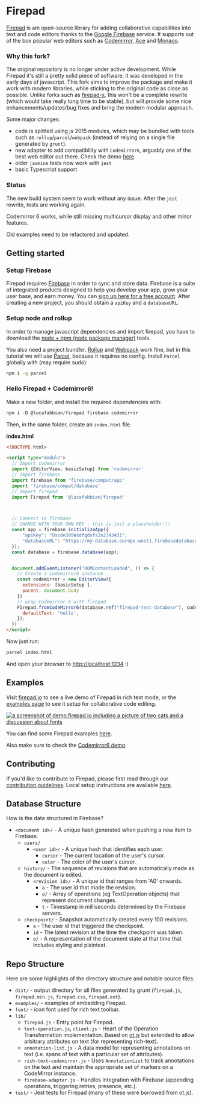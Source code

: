 # Firepad 

[Firepad](http://www.firepad.io/) is am open-source library for adding collaborative capabilities into text and code editors thanks to the [Google Firebase](https://groups.google.com/forum/#!forum/firebase-talk) service. It supports out of the box popular web editors such as [Codemirror](https://codemirror.net/), [Ace](https://ace.c9.io/) and [Monaco](https://microsoft.github.io/monaco-editor/).


### Why this fork?

The original repository is no longer under active development. While Firepad it's still a pretty solid piece of software, it was developed in the early days of javascript. This fork aims to improve the package and make it work with modern libraries, while sticking to the original code as close as possible. Unlike forks such as [firepad-x](https://github.com/interviewstreet/firepad-x), this won't be a complete rewrite (which would take really long time to be stable), but will provide some nice enhancements/updates/bug fixes and bring the modern modular approach.


Some major changes:
- code is splitted using js 2015 modules, which may be bundled with tools such as `rollup`/`parcel`/`webpack` (instead of relying on a single file generated by `grunt`).
- new adapter to add compatibility with `Codemirror6`, arguably one of the best web editor out there. Check the demo [here](https://github.com/lucafabbian/codemirror6-firepad-demo)
- older `jasmine` tests now work with `jest`
- basic Typescript support


### Status
The new build system seem to work without any issue. After the `jest` rewrite, tests are working again.

Codemirror 6 works, while still missing multicursor display and other minor features.

Old examples need to be refactored and updated.


## Getting started

### Setup Firebase

Firepad requires [Firebase](https://firebase.google.com/) in order to sync and store data. Firebase is a suite of integrated products designed to help you develop your app, grow your user base, and earn money. You can [sign up here for a free account](https://console.firebase.google.com/). After creating a new project, you should obtain a `apiKey` and a `databaseURL`.

### Setup node and rollup

In order to manage javascript dependencies and import firepad, you have to download the [node + npm (node package manager)](https://nodejs.org/en/download/) tools.

You also need a project bundler. [Rollup](https://rollupjs.org) and [Webpack](https://webpack.js.org/) work fine, but in this tutorial we will use [Parcel](https://parceljs.org/), because it requires no config. Install `Parcel` globally with (may require sudo):

```bash
npm i -g parcel
```


### Hello Firepad + Codemirror6!

Make a new folder, and install the required dependencies with: 
```js
npm i -D @lucafabbian/firepad firebase codemirror
```

Then, in the same folder, create an `index.html` file.

**index.html**
```html
<!DOCTYPE html>

<script type="module">
  // Import codemirror
  import {EditorView, basicSetup} from 'codemirror'
  // Import firebase
  import firebase from 'firebase/compat/app'
  import 'firebase/compat/database'
  // Import firepad
  import Firepad from '@lucafabbian/firepad'



  // Connect to firebase
  // CHANGE WITH YOUR OWN KEY - this is just a placeholder!!!
  const app = firebase.initializeApp({
      "apiKey": "Oscde395Wsdfgdsfs2n2J43431",
      "databaseURL": "https://my-database.europe-west1.firebasedatabase.app"
  });
  const database = firebase.database(app);


  document.addEventListener("DOMContentLoaded", () => {
    // Create a codemirror6 instance
    const codemirror = new EditorView({
      extensions: [basicSetup ],
      parent: document.body
    })
    // wrap Codemirror 6 with firepad  
    Firepad.fromCodeMirror6(database.ref("firepad-test-database"), codemirror, {
      defaultText: 'hello',
    });
  })
</script>
```

Now just run:
```bash
parcel index.html
```
And open your browser to <http://localhost:1234> :)

## Examples

Visit [firepad.io](http://demo.firepad.io/) to see a live demo of Firepad in rich text mode, or the
[examples page](http://www.firepad.io/examples/) to see it setup for collaborative code editing.

[![a screenshot of demo.firepad.io including a picture of two cats and a discussion about fonts](screenshot.png)](http://demo.firepad.io/)


You can find some Firepad examples [here](examples/README.md).

Also make sure to check the [Codemirror6 demo](https://github.com/lucafabbian/codemirror6-firepad-demo).





## Contributing

If you'd like to contribute to Firepad, please first read through our [contribution
guidelines](.github/CONTRIBUTING.md). Local setup instructions are available [here](.github/CONTRIBUTING.md#local-setup).

## Database Structure
How is the data structured in Firebase?

* `<document id>/` - A unique hash generated when pushing a new item to Firebase.
    * `users/`
        * `<user id>/` - A unique hash that identifies each user. 
          * `cursor` - The current location of the user's cursor. 
          * `color` - The color of the user's cursor.
    * `history/` - The sequence of revisions that are automatically made as the document is edited.
        * `<revision id>/` - A unique id that ranges from 'A0' onwards.
            * `a` - The user id that made the revision.
            * `o/` - Array of operations (eg TextOperation objects) that represent document changes.
            * `t` - Timestamp in milliseconds determined by the Firebase servers.
    * `checkpoint/` - Snapshot automatically created every 100 revisions.  
        * `a` - The user id that triggered the checkpoint.
        * `id` - The latest revision at the time the checkpoint was taken.
        * `o/` - A representation of the document state at that time that includes styling and plaintext.   


## Repo Structure

Here are some highlights of the directory structure and notable source files:

* `dist/` - output directory for all files generated by grunt (`firepad.js`, `firepad.min.js`, `firepad.css`, `firepad.eot`).
* `examples/` - examples of embedding Firepad.
* `font/` - icon font used for rich text toolbar.
* `lib/`
    * `firepad.js` - Entry point for Firepad.
    * `text-operation.js`, `client.js` - Heart of the Operation Transformation implementation.  Based on
      [ot.js](https://github.com/Operational-Transformation/ot.js/) but extended to allow arbitrary
      attributes on text (for representing rich-text).
    * `annotation-list.js` - A data model for representing annotations on text (i.e. spans of text with a particular
      set of attributes).
    * `rich-text-codemirror.js` - Uses `AnnotationList` to track annotations on the text and maintain the appropriate
      set of markers on a CodeMirror instance.
    * `firebase-adapter.js` - Handles integration with Firebase (appending operations, triggering retries,
      presence, etc.).
* `test/` - Jest tests for Firepad (many of these were borrowed from ot.js).